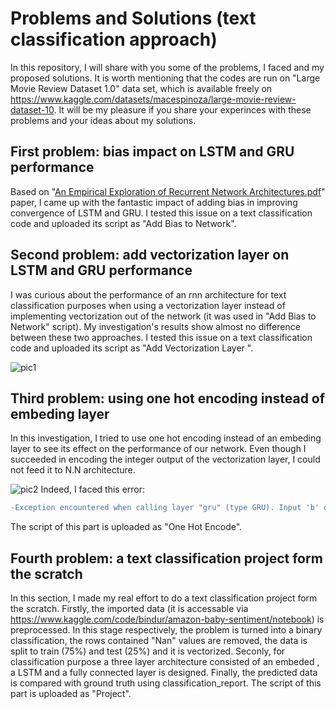 # Problems and Solutions (text classification approach)
In this repository, I will share with you some of the problems, I faced and my proposed solutions. It is worth mentioning that the codes are run on "Large Movie Review Dataset 1.0" data set, which is available freely on https://www.kaggle.com/datasets/macespinoza/large-movie-review-dataset-10. 
It will be my pleasure if you share your experinces with these problems and your ideas about my solutions.
## First problem: bias impact on LSTM and GRU performance
Based on "[An Empirical Exploration of Recurrent Network Architectures.pdf](https://github.com/mohammadmehdikeramati/Text-Classification/files/9563647/An.Empirical.Exploration.of.Recurrent.Network.Architectures.pdf)" paper, I came up with the fantastic impact of adding bias in improving convergence of LSTM and GRU. I tested this issue on a text classification code and uploaded its script as "Add Bias to Network".
## Second problem: add vectorization layer on LSTM and GRU performance
I was curious about the performance of an rnn architecture for text classification purposes when using a vectorization layer instead of implementing vectorization out of the network (it was used in "Add Bias to Network" script). My investigation's results show almost no difference between these two approaches. I tested this issue on a text classification code and uploaded its script as "Add Vectorization Layer ". 


![pic1](https://user-images.githubusercontent.com/42337253/190309085-5230788d-30db-488f-8317-553b1168db20.PNG)
## Third problem: using one hot encoding instead of embeding layer
In this investigation, I tried to use one hot encoding instead of an embeding layer to see its effect on the performance of our network. Even though I succeeded in encoding the integer output of the vectorization layer, I could not feed it to N.N architecture.

![pic2](https://user-images.githubusercontent.com/42337253/190309604-1ab96a4b-a418-40e8-a9c0-cc7fda3bcc47.PNG)
Indeed, I faced this error:
```diff
-Exception encountered when calling layer "gru" (type GRU). Input 'b' of 'MatMul' Op has type float32 that does not match type int32 of argument 'a'. 
```
The script of this part is uploaded as "One Hot Encode".
## Fourth problem: a text classification project form the scratch
In this section, I made my real effort to do a text classification project form the scratch. Firstly, the imported data (it is accessable via https://www.kaggle.com/code/bindur/amazon-baby-sentiment/notebook) is preprocessed. In this stage respectively, the problem is turned into a binary classification, the rows contained "Nan" values are removed, the data is split to train (75%) and test (25%) and it is vectorized. Seconly, for classification purpose a three layer architecture consisted of an embeded , a LSTM and a fully connected layer is designed. Finally, the predicted data is compared with ground truth using classification_report. The script of this part is uploaded as "Project".
